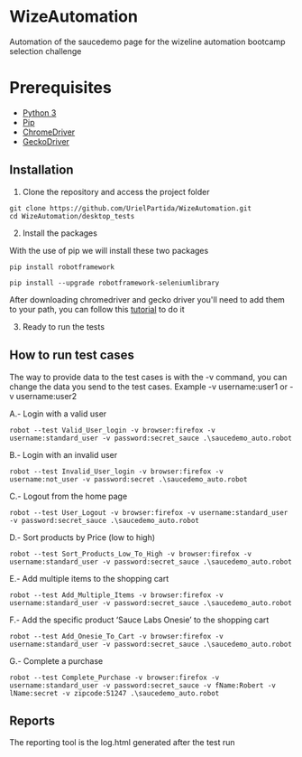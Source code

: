 # WizeAutomation
Automation of the saucedemo page for the wizeline automation bootcamp selection challenge 

# Prerequisites

- [Python 3](https://www.python.org/downloads/)
- [Pip](https://pip.pypa.io/en/stable/installation/)
- [ChromeDriver](https://chromedriver.chromium.org/downloads)
- [GeckoDriver](https://github.com/mozilla/geckodriver/releases)

## Installation

1. Clone the repository and access the project folder
```shell
git clone https://github.com/UrielPartida/WizeAutomation.git
cd WizeAutomation/desktop_tests
```

2. Install the packages

With the use of pip we will install these two packages
```shell
pip install robotframework
```
```shell
pip install --upgrade robotframework-seleniumlibrary
```
After downloading chromedriver and gecko driver you'll need to add them to your path, you can follow this [tutorial](https://www.browserstack.com/guide/run-selenium-tests-using-selenium-chromedriver) to do it


3. Ready to run the tests

## How to run test cases
The way to provide data to the test cases is with the -v command, you can change the data you send to the test cases. Example -v username:user1 or -v username:user2

A.- Login with a valid user
```shell
robot --test Valid_User_login -v browser:firefox -v username:standard_user -v password:secret_sauce .\saucedemo_auto.robot
```

B.- Login with an invalid user
```shell
robot --test Invalid_User_login -v browser:firefox -v username:not_user -v password:secret .\saucedemo_auto.robot
```

C.- Logout from the home page
```shell
robot --test User_Logout -v browser:firefox -v username:standard_user -v password:secret_sauce .\saucedemo_auto.robot
```

D.- Sort products by Price (low to high)
```shell
robot --test Sort_Products_Low_To_High -v browser:firefox -v username:standard_user -v password:secret_sauce .\saucedemo_auto.robot
```

E.- Add multiple items to the shopping cart
```shell
robot --test Add_Multiple_Items -v browser:firefox -v username:standard_user -v password:secret_sauce .\saucedemo_auto.robot
```

F.- Add the specific product ‘Sauce Labs Onesie’ to the shopping cart
```shell
robot --test Add_Onesie_To_Cart -v browser:firefox -v username:standard_user -v password:secret_sauce .\saucedemo_auto.robot
```

G.- Complete a purchase
```shell
robot --test Complete_Purchase -v browser:firefox -v username:standard_user -v password:secret_sauce -v fName:Robert -v lName:secret -v zipcode:51247 .\saucedemo_auto.robot
```
## Reports
The reporting tool is the log.html generated after the test run
